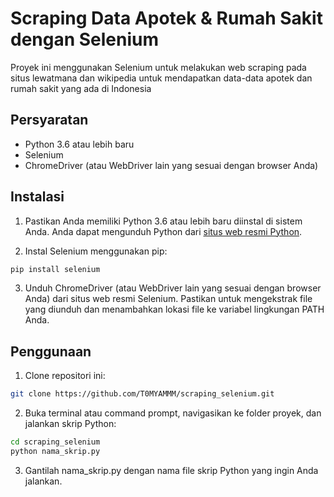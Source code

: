 # Scraping Data Apotek & Rumah Sakit dengan Selenium

Proyek ini menggunakan Selenium untuk melakukan web scraping pada situs lewatmana dan wikipedia untuk mendapatkan data-data apotek dan rumah sakit yang ada di Indonesia

## Persyaratan

- Python 3.6 atau lebih baru
- Selenium
- ChromeDriver (atau WebDriver lain yang sesuai dengan browser Anda)

## Instalasi

1. Pastikan Anda memiliki Python 3.6 atau lebih baru diinstal di sistem Anda. Anda dapat mengunduh Python dari [situs web resmi Python](https://www.python.org/downloads/).

2. Instal Selenium menggunakan pip:

 
```python
pip install selenium
```

3. Unduh ChromeDriver (atau WebDriver lain yang sesuai dengan browser Anda) dari situs web resmi Selenium. Pastikan untuk mengekstrak file yang diunduh dan menambahkan lokasi file ke variabel lingkungan PATH Anda.

## Penggunaan
1. Clone repositori ini:
```bash
git clone https://github.com/T0MYAMMM/scraping_selenium.git
```

2. Buka terminal atau command prompt, navigasikan ke folder proyek, dan jalankan skrip Python:
```bash
cd scraping_selenium
python nama_skrip.py
```

3. Gantilah nama_skrip.py dengan nama file skrip Python yang ingin Anda jalankan.
